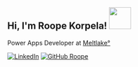 <h2> Hi, I'm Roope Korpela! <img src="https://media.giphy.com/media/rLc7tqA4gWF7Iq9F7E/giphy.gif" width="50"></h2>
<p>Power Apps Developer at <a href="https://www.meltlake.com/en/home" target="_blank" rel="noopener noreferrer">Meltlake°</a></p>

[![LinkedIn](https://img.shields.io/badge/-0077B5?style=flat-square&logo=linkedin&logoColor=white&labelColor=0077B5&label=roope-korpela)](https://www.linkedin.com/in/roope-korpela/)
[![GitHub Roope](https://img.shields.io/github/followers/roopekorpela?label=roopekorpela&style=social)](https://github.com/roopekorpela)

